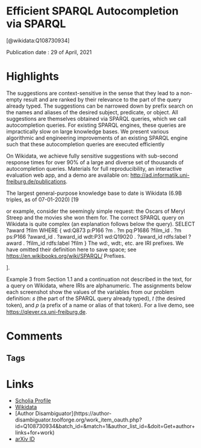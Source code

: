 
Efficient SPARQL Autocompletion via SPARQL
==========================================
  
  [@wikidata:Q108730934]  
  
Publication date : 29 of April, 2021  

# Highlights

The suggestions are context-sensitive in the
sense that they lead to a non-empty result and are ranked by their
relevance to the part of the query already typed. The suggestions
can be narrowed down by prefix search on the names and aliases of
the desired subject, predicate, or object. All suggestions are themselves obtained via SPARQL queries, which we call autocompletion
queries. For existing SPARQL engines, these queries are impractically slow on large knowledge bases. We present various algorithmic and engineering improvements of an existing SPARQL engine
such that these autocompletion queries are executed efficiently

On Wikidata, we achieve fully sensitive suggestions
with sub-second response times for over 90% of a large and diverse
set of thousands of autocompletion queries. Materials for full reproducibility, an interactive evaluation web app, and a demo are
available on: http://ad.informatik.uni-freiburg.de/publications.

The largest general-purpose knowledge base to date is Wikidata (6.9B triples,
as of 07-01-2020) [19

or example, consider
the seemingly simple request: the Oscars of Meryl Streep and the
movies she won them for. The correct SPARQL query on Wikidata
is quite complex (an explanation follows below the query).
SELECT ?award ?film WHERE {
wd:Q873 p:P166 ?m .
?m pq:P1686 ?film_id .
?m ps:P166 ?award_id .
?award_id wdt:P31 wd:Q19020 .
?award_id rdfs:label ?award .
?film_id rdfs:label ?film }
The wd:, wdt:, etc. are IRI prefixes. We have omitted their definition here to save space; see https://en.wikibooks.org/wiki/SPARQL/
Prefixes. 

]. 

Example 3 from Section 1.1 and a continuation not described in the text, for a query on Wikidata, where IRIs are alphanumeric. The assignments below each screenshot show the values of the variables from our problem definition: 𝑠 (the part of
the SPARQL query already typed), 𝑡 (the desired token), and 𝑝 (a prefix of a name or alias of that token). For a live demo, see
https://qlever.cs.uni-freiburg.de.


# Comments

## Tags

# Links
  
 * [Scholia Profile](https://scholia.toolforge.org/work/Q108730934)  
 * [Wikidata](https://www.wikidata.org/wiki/Q108730934)  
 * [Author Disambiguator](https://author-
disambiguator.toolforge.org/work_item_oauth.php?id=Q108730934&batch_id=&match=1&author_list_id=&doit=Get+author+links+for+work)  
 * [arXiv ID](https://arxiv.org/pdf/2104.14595.pdf)  

